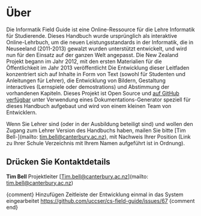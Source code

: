 # Über

Die Informatik Field Guide ist eine Online-Ressource für die Lehre Informatik für Studierende. Dieses Handbuch wurde ursprünglich als interaktive Online-Lehrbuch, um die neuen Leistungsstandards in der Informatik, die in Neuseeland (2011-2013) gewalzt wurden unterstützt entwickelt, und wird nun für den Einsatz auf der ganzen Welt angepasst. Die New Zealand Projekt begann im Jahr 2012, mit den ersten Materialien für die Öffentlichkeit im Jahr 2013 veröffentlicht Die Entwicklung dieser Leitfaden konzentriert sich auf Inhalte in Form von Text (sowohl für Studenten und Anleitungen für Lehrer), die Entwicklung von Bildern, Gestaltung interactives (Lernspiele oder demostrations) und Abstimmung der vorhandenen Kapiteln. Dieses Projekt ist Open Source und [auf GitHub verfügbar](https://github.com/uccser/cs-field-guide) unter Verwendung eines Dokumentations-Generator speziell für dieses Handbuch aufgebaut und wird von einem kleinen Team von Entwicklern.

Wenn Sie Lehrer sind (oder in der Ausbildung beteiligt sind) und wollen den Zugang zum Lehrer Version des Handbuchs haben, mailen Sie bitte [Tim Bell-](mailto: tim.bell@canterbury.ac.nz), mit Nachweis Ihrer Position (Link zu Ihrer Schule Verzeichnis mit Ihrem Namen aufgeführt ist in Ordnung).

## Drücken Sie Kontaktdetails

**Tim Bell**
Projektleiter
[Tim.bell@canterbury.ac.nz](mailto: tim.bell@canterbury.ac.nz)

{comment}
Hinzufügen Zeitleiste der Entwicklung einmal in das System eingearbeitet https://github.com/uccser/cs-field-guide/issues/67
{comment end}
